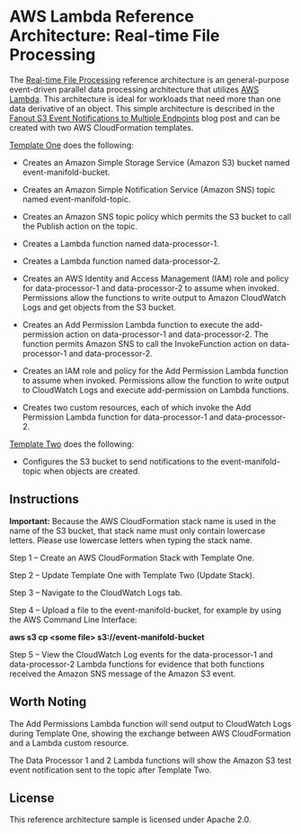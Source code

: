 # AWS Lambda Reference Architecture: Real-time File Processing

The [Real-time File Processing](https://s3.amazonaws.com/awslambda-reference-architectures/file-processing/lambda-refarch-fileprocessing.pdf) reference architecture is an general-purpose event-driven parallel data processing architecture that utilizes [AWS Lambda](https://aws.amazon.com/lambda). This architecture is ideal for workloads that need more than one data derivative of an object. This simple architecture is described in the [Fanout S3 Event Notifications to
Multiple
Endpoints](https://aws.amazon.com/blogs/compute/fanout-s3-event-notifications-to-multiple-endpoints/) blog post and can be created with two AWS CloudFormation templates.

[Template
One](https://s3.amazonaws.com/awslambda-reference-architectures/file-processing/lambda_file_processing.template)
does the following:

-   Creates an Amazon Simple Storage Service (Amazon S3) bucket named event-manifold-bucket.

-   Creates an Amazon Simple Notification Service (Amazon SNS) topic named event-manifold-topic.

-   Creates an Amazon SNS topic policy which permits the S3 bucket to call the
    Publish action on the topic.

-   Creates a Lambda function named data-processor-1.

-   Creates a Lambda function named data-processor-2.

-   Creates an AWS Identity and Access Management (IAM) role and policy for data-processor-1 and data-processor-2 to assume when invoked. Permissions allow the
    functions to write output to Amazon CloudWatch Logs and get objects from
    the S3 bucket.

-   Creates an Add Permission Lambda function to execute the
    add-permission action on data-processor-1 and data-processor-2.
    The function permits Amazon SNS to call the InvokeFunction action on
    data-processor-1 and data-processor-2.

-   Creates an IAM role and policy for the Add Permission Lambda
    function to assume when invoked. Permissions allow the function to
    write output to CloudWatch Logs and execute add-permission on
    Lambda functions.

-   Creates two custom resources, each of which invoke the Add
    Permission Lambda function for data-processor-1 and data-processor-2.

[Template
Two](https://s3.amazonaws.com/awslambda-reference-architectures/file-processing/lambda_file_processing_update.template)
does the following:

-   Configures the S3 bucket to send notifications to the
    event-manifold-topic when objects are created.

## Instructions

**Important:** Because the AWS CloudFormation stack name is used in the name of
the S3 bucket, that stack name must only contain lowercase letters. Please use
lowercase letters when typing the stack name.

Step 1 – Create an AWS CloudFormation Stack with Template One.

Step 2 – Update Template One with Template Two (Update Stack).

Step 3 – Navigate to the CloudWatch Logs tab.

Step 4 – Upload a file to the event-manifold-bucket, for example by using the AWS
Command Line Interface:

**aws s3 cp &lt;some file&gt; s3://event-manifold-bucket**

Step 5 – View the CloudWatch Log events for the data-processor-1 and
data-processor-2 Lambda functions for evidence that both functions
received the Amazon SNS message of the Amazon S3 event.

## Worth Noting

The Add Permissions Lambda function will send output to CloudWatch Logs
during Template One, showing the exchange between AWS CloudFormation and a
Lambda custom resource.

The Data Processor 1 and 2 Lambda functions will show the Amazon S3 test event
notification sent to the topic after Template Two.

## License

This reference architecture sample is licensed under Apache 2.0.
